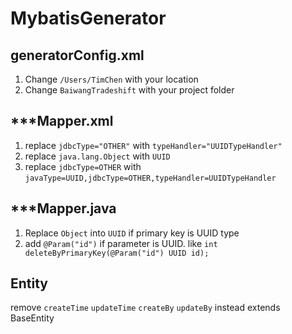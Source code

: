 # MybatisGenerator

## generatorConfig.xml

1. Change `/Users/TimChen` with your location
2. Change `BaiwangTradeshift` with your project folder

## ***Mapper.xml

1. replace `jdbcType="OTHER"` with `typeHandler="UUIDTypeHandler"`
2. replace `java.lang.Object` with `UUID`
3. replace `jdbcType=OTHER` with `javaType=UUID,jdbcType=OTHER,typeHandler=UUIDTypeHandler`


## ***Mapper.java

1. Replace `Object` into `UUID` if primary key is UUID type
2. add `@Param("id")` if parameter is UUID.  like
    `int deleteByPrimaryKey(@Param("id") UUID id);`

## Entity
remove  `createTime` `updateTime`  `createBy` `updateBy`
instead extends BaseEntity

